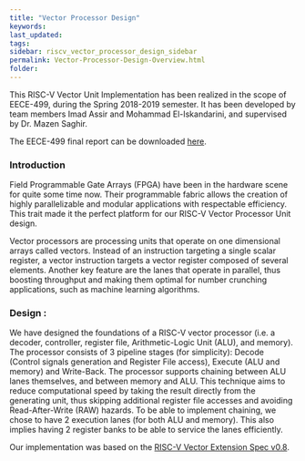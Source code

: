 ```yaml
---
title: "Vector Processor Design"
keywords: 
last_updated: 
tags: 
sidebar: riscv_vector_processor_design_sidebar
permalink: Vector-Processor-Design-Overview.html
folder:
---
```


This RISC-V Vector Unit Implementation has been realized in the scope of EECE-499, during the Spring 2018-2019 semester. It has been developed by team members Imad Assir and Mohammad El-Iskandarini, and supervised by Dr. Mazen Saghir.

The EECE-499 final report can be downloaded [here](../pdf/RISCV_Vector_ALU_report.pdf).

### Introduction

Field Programmable Gate Arrays (FPGA) have been in the hardware scene for quite some time now. Their programmable fabric allows the creation of highly parallelizable and modular applications with respectable efficiency. This trait made it the perfect platform for our RISC-V Vector Processor Unit design.

Vector processors are processing units that operate on one dimensional arrays called vectors. Instead of an instruction targeting a single scalar register, a vector instruction targets a vector register composed of several elements. Another key feature are the lanes that operate in parallel, thus boosting throughput and making them optimal for number crunching applications, such as machine learning algorithms.

### Design :

We have designed the foundations of a RISC-V vector processor (i.e. a decoder, controller, register file, Arithmetic-Logic Unit (ALU), and memory). The processor consists of 3 pipeline stages (for simplicity): Decode (Control signals generation and Register File access), Execute (ALU and memory) and Write-Back. The processor supports chaining between ALU lanes themselves, and between memory and ALU. This technique aims to reduce computational speed by taking the result directly from the generating unit, thus skipping additional register file accesses and avoiding Read-After-Write (RAW) hazards. To be able to implement chaining, we chose to have 2 execution lanes (for both ALU and memory). This also implies having 2 register banks to be able to service the lanes efficiently.



Our implementation was based on the [RISC-V Vector Extension Spec v0.8](https://github.com/riscv/riscv-v-spec/releases/tag/0.8).